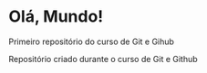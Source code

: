 # Olá, Mundo!
 Primeiro repositório do curso de Git e Gihub

 Repositório criado durante o curso de Git e Github
